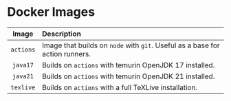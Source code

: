 # Docker Images

| **Image** | Description |
| :---: | :--- |
| `actions` | Image that builds on `node` with `git`. Useful as a base for action runners. |
| `java17` | Builds on `actions` with temurin OpenJDK 17 installed. |
| `java21` | Builds on `actions` with temurin OpenJDK 21 installed. |
| `texlive` | Builds on `actions` with a full TeXLive installation. |
